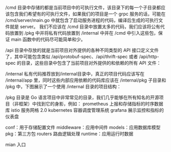
/cmd
    目录中存储的都是当前项目中的可执行文件，该目录下的每一个子目录都应该包含我们希望有的可执行文件，如果我们的项目是一个 grpc 服务的话，可能在 /cmd/server/main.go 中就包含了启动服务进程的代码，编译后生成的可执行文件就是 server。
我们不应该在 /cmd 目录中放置太多的代码，我们应该将公有代码放置到 /pkg 中并将私有代码放置到 /internal 中并在 /cmd 中引入这些包，保证 main 函数中的代码尽可能简单和少。

/api
    目录中存放的就是当前项目对外提供的各种不同类型的 API 接口定义文件了，其中可能包含类似 /api/protobuf-spec、/api/thrift-spec 或者 /api/http-spec 的目录，这些目录中包含了当前项目对外提供的和依赖的所有 API 文件：

/internal
    私有代码推荐放到/internal目录中，真正的项目代码应该写在 /internal/app 里，同时这些内部应用依赖的代码库应该在 /internal/pkg 子目录和 /pkg 中，下图展示了一个使用 /internal 目录的项目结构：

/pkg 
    目录是 Go 语言项目中非常常见的目录，我们几乎能够在所有知名的开源项目（非框架）中找到它的身影，例如：
    prometheus 上报和存储指标的时序数据库
    istio 服务网格 2.0
    kubernetes 容器调度管理系统
    grafana 展示监控和指标的仪表盘


conf：用于存储配置文件
middleware：应用中间件
models：应用数据库模型
pkg：第三方包
routers 路由逻辑处理
runtime：应用运行时数据

mian 入口


